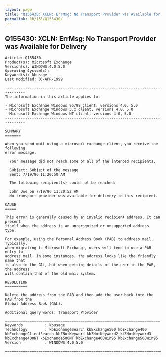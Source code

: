 ```yaml
---
layout: page
title: "Q155430: XCLN: ErrMsg: No Transport Provider was Available for Delivery"
permalink: kb/155/Q155430/
---
```


## Q155430: XCLN: ErrMsg: No Transport Provider was Available for Delivery

	Article: Q155430
	Product(s): Microsoft Exchange
	Version(s): WINDOWS:4.0,5.0
	Operating System(s): 
	Keyword(s): kbusage
	Last Modified: 05-APR-1999
	
	-------------------------------------------------------------------------------
	The information in this article applies to:
	
	- Microsoft Exchange Windows 95/98 client, versions 4.0, 5.0 
	- Microsoft Exchange Windows 3.x client, versions 4.0, 5.0 
	- Microsoft Exchange Windows NT client, versions 4.0, 5.0 
	-------------------------------------------------------------------------------
	
	SUMMARY
	=======
	
	When you send mail using a Microsoft Exchange client, you receive the following
	error message:
	
	  Your message did not reach some or all of the intended recipients.
	
	  Subject: Subject of the message
	  Sent: 7/19/96 11:20:50 AM
	
	  The following recipient(s) could not be reached:
	
	  John Doe on 7/19/96 11:20:52 AM
	  No transport provider was available for delivery to this recipient.
	
	CAUSE
	=====
	
	This error is generally caused by an invalid recipient address. It can present
	itself when the address is an unrecognized or unsupported address type.
	
	For example, using the Personal Address Book (PAB) to address mail. Typically,
	when migrating to Microsoft Exchange, users will tend to use a PAB entry to
	address mail. In some instances, the address looks like the friendly name that
	is also in the GAL, but when getting details of the user in the PAB, the address
	will contain that of the old mail system.
	
	RESOLUTION
	==========
	
	Delete the address from the PAB and then add the user back into the PAB from the
	Global Address Book (GAL).
	
	Additional query words: Transport Provider
	
	======================================================================
	Keywords          : kbusage 
	Technology        : kbExchangeSearch kbExchange500 kbExchange400 kbExchangeClientSearch kbZNotKeyword kbZNotKeyword2 kbZNotKeyword3 kbExchange400NT kbExchange500NT kbExchange400Win95 kbExchange500Win95
	Version           : WINDOWS:4.0,5.0
	
	=============================================================================
	
